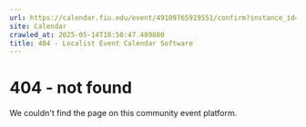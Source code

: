 ```yaml
---
url: https://calendar.fiu.edu/event/49109765919551/confirm?instance_id=49109765947217&return=https%3A%2F%2Fcalendar.fiu.edu%2Fcalendar%3Fevent_types%255B%255D%3D121721
site: Calendar
crawled_at: 2025-05-14T18:50:47.489880
title: 404 - Localist Event Calendar Software
---
```


# 404 - not found
We couldn't find the page on this community event platform.
